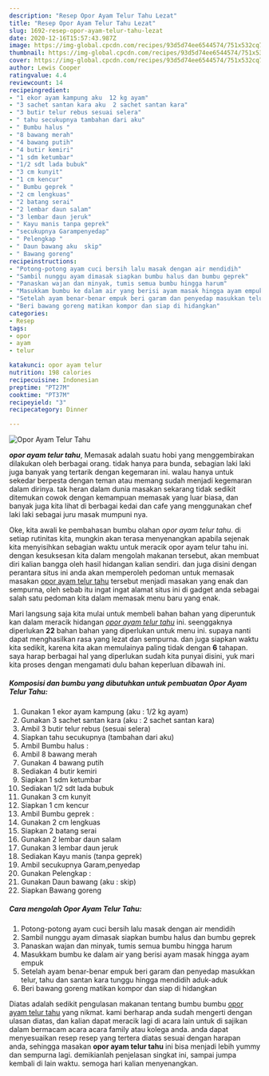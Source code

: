 ```yaml
---
description: "Resep Opor Ayam Telur Tahu Lezat"
title: "Resep Opor Ayam Telur Tahu Lezat"
slug: 1692-resep-opor-ayam-telur-tahu-lezat
date: 2020-12-16T15:57:43.987Z
image: https://img-global.cpcdn.com/recipes/93d5d74ee6544574/751x532cq70/opor-ayam-telur-tahu-foto-resep-utama.jpg
thumbnail: https://img-global.cpcdn.com/recipes/93d5d74ee6544574/751x532cq70/opor-ayam-telur-tahu-foto-resep-utama.jpg
cover: https://img-global.cpcdn.com/recipes/93d5d74ee6544574/751x532cq70/opor-ayam-telur-tahu-foto-resep-utama.jpg
author: Lewis Cooper
ratingvalue: 4.4
reviewcount: 14
recipeingredient:
- "1 ekor ayam kampung aku  12 kg ayam"
- "3 sachet santan kara aku  2 sachet santan kara"
- "3 butir telur rebus sesuai selera"
- " tahu secukupnya tambahan dari aku"
- " Bumbu halus "
- "8 bawang merah"
- "4 bawang putih"
- "4 butir kemiri"
- "1 sdm ketumbar"
- "1/2 sdt lada bubuk"
- "3 cm kunyit"
- "1 cm kencur"
- " Bumbu geprek "
- "2 cm lengkuas"
- "2 batang serai"
- "2 lembar daun salam"
- "3 lembar daun jeruk"
- " Kayu manis tanpa geprek"
- "secukupnya Garampenyedap"
- " Pelengkap "
- " Daun bawang aku  skip"
- " Bawang goreng"
recipeinstructions:
- "Potong-potong ayam cuci bersih lalu masak dengan air mendidih"
- "Sambil nunggu ayam dimasak siapkan bumbu halus dan bumbu geprek"
- "Panaskan wajan dan minyak, tumis semua bumbu hingga harum"
- "Masukkam bumbu ke dalam air yang berisi ayam masak hingga ayam empuk"
- "Setelah ayam benar-benar empuk beri garam dan penyedap masukkan telur, tahu dan santan kara tunggu hingga mendidih aduk-aduk"
- "Beri bawang goreng matikan kompor dan siap di hidangkan"
categories:
- Resep
tags:
- opor
- ayam
- telur

katakunci: opor ayam telur 
nutrition: 198 calories
recipecuisine: Indonesian
preptime: "PT27M"
cooktime: "PT37M"
recipeyield: "3"
recipecategory: Dinner

---
```



![Opor Ayam Telur Tahu](https://img-global.cpcdn.com/recipes/93d5d74ee6544574/751x532cq70/opor-ayam-telur-tahu-foto-resep-utama.jpg)

<b><i>opor ayam telur tahu</i></b>, Memasak adalah suatu hobi yang menggembirakan dilakukan oleh berbagai orang. tidak hanya para bunda, sebagian laki laki juga banyak yang tertarik dengan kegemaran ini. walau hanya untuk sekedar berpesta dengan teman atau memang sudah menjadi kegemaran dalam dirinya. tak heran dalam dunia masakan sekarang tidak sedikit ditemukan cowok dengan kemampuan memasak yang luar biasa, dan banyak juga kita lihat di berbagai kedai dan cafe yang menggunakan chef laki laki sebagai juru masak mumpuni nya.



Oke, kita awali ke pembahasan bumbu olahan <i>opor ayam telur tahu</i>. di setiap rutinitas kita, mungkin akan terasa menyenangkan apabila sejenak kita menyisihkan sebagian waktu untuk meracik opor ayam telur tahu ini. dengan kesuksesan kita dalam mengolah makanan tersebut, akan membuat diri kalian bangga oleh hasil hidangan kalian sendiri. dan juga disini dengan perantara situs ini anda akan memperoleh pedoman untuk memasak masakan <u>opor ayam telur tahu</u> tersebut menjadi masakan yang enak dan sempurna, oleh sebab itu ingat ingat alamat situs ini di gadget anda sebagai salah satu pedoman kita dalam memasak menu baru yang enak.


Mari langsung saja kita mulai untuk membeli bahan bahan yang diperuntuk kan dalam meracik hidangan <u><i>opor ayam telur tahu</i></u> ini. seenggaknya diperlukan <b>22</b> bahan bahan yang diperlukan untuk menu ini. supaya nanti dapat menghasilkan rasa yang lezat dan sempurna. dan juga siapkan waktu kita sedikit, karena kita akan memulainya paling tidak dengan <b>6</b> tahapan. saya harap berbagai hal yang diperlukan sudah kita punyai disini, yuk mari kita proses dengan mengamati dulu bahan keperluan dibawah ini.

<!--inarticleads1-->

##### Komposisi dan bumbu yang dibutuhkan untuk pembuatan Opor Ayam Telur Tahu:

1. Gunakan 1 ekor ayam kampung (aku : 1/2 kg ayam)
1. Gunakan 3 sachet santan kara (aku : 2 sachet santan kara)
1. Ambil 3 butir telur rebus (sesuai selera)
1. Siapkan  tahu secukupnya (tambahan dari aku)
1. Ambil  Bumbu halus :
1. Ambil 8 bawang merah
1. Gunakan 4 bawang putih
1. Sediakan 4 butir kemiri
1. Siapkan 1 sdm ketumbar
1. Sediakan 1/2 sdt lada bubuk
1. Gunakan 3 cm kunyit
1. Siapkan 1 cm kencur
1. Ambil  Bumbu geprek :
1. Gunakan 2 cm lengkuas
1. Siapkan 2 batang serai
1. Gunakan 2 lembar daun salam
1. Gunakan 3 lembar daun jeruk
1. Sediakan  Kayu manis (tanpa geprek)
1. Ambil secukupnya Garam,penyedap
1. Gunakan  Pelengkap :
1. Gunakan  Daun bawang (aku : skip)
1. Siapkan  Bawang goreng




<!--inarticleads2-->

##### Cara mengolah Opor Ayam Telur Tahu:

1. Potong-potong ayam cuci bersih lalu masak dengan air mendidih
1. Sambil nunggu ayam dimasak siapkan bumbu halus dan bumbu geprek
1. Panaskan wajan dan minyak, tumis semua bumbu hingga harum
1. Masukkam bumbu ke dalam air yang berisi ayam masak hingga ayam empuk
1. Setelah ayam benar-benar empuk beri garam dan penyedap masukkan telur, tahu dan santan kara tunggu hingga mendidih aduk-aduk
1. Beri bawang goreng matikan kompor dan siap di hidangkan




Diatas adalah sedikit pengulasan makanan tentang bumbu bumbu <u>opor ayam telur tahu</u> yang nikmat. kami berharap anda sudah mengerti dengan ulasan diatas, dan kalian dapat meracik lagi di acara lain untuk di sajikan dalam bermacam acara acara family atau kolega anda. anda dapat menyesuaikan resep resep yang tertera diatas sesuai dengan harapan anda, sehingga masakan <b>opor ayam telur tahu</b> ini bisa menjadi lebih yummy dan sempurna lagi. demikianlah penjelasan singkat ini, sampai jumpa kembali di lain waktu. semoga hari kalian menyenangkan.
